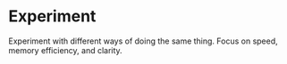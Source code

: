 # Experiment
Experiment with different ways of doing the same thing. Focus on speed, memory efficiency, and clarity.
